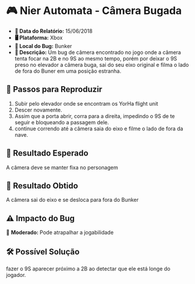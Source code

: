 # 🎮 Nier Automata - Câmera Bugada

- **📅 Data do Relatório:** 15/06/2018
- **🖥️ Plataforma:** Xbox  
- **📍 Local do Bug:** Bunker  
- **📝 Descrição:** Um bug de câmera encontrado no jogo onde a câmera tenta focar na 2B e no 9S ao mesmo tempo, porém por deixar o 9S preso no elevador a câmera buga, sai do seu eixo original e filma o lado de fora do Buner em uma posição estranha.   

## 🔄 Passos para Reproduzir
1. Subir pelo elevador onde se encontram os YorHa flight unit
2. Descer novamente.
3. Assim que a porta abrir, corra para a direita, impedindo o 9S de te seguir e bloqueando a passagem dele.
4. continue correndo até a câmera saia do eixo e filme o lado de fora da nave.
   
## 🎯 Resultado Esperado
A câmera deve se manter fixa no personagem   

## 🚨 Resultado Obtido
A câmera sai do eixo e se desloca para fora do Bunker   

## ⚠ Impacto do Bug
🔸 **Moderado:** Pode atrapalhar a jogabilidade

## 🛠 Possível Solução
fazer o 9S aparecer próximo a 2B ao detectar que ele está longe do jogador. 

